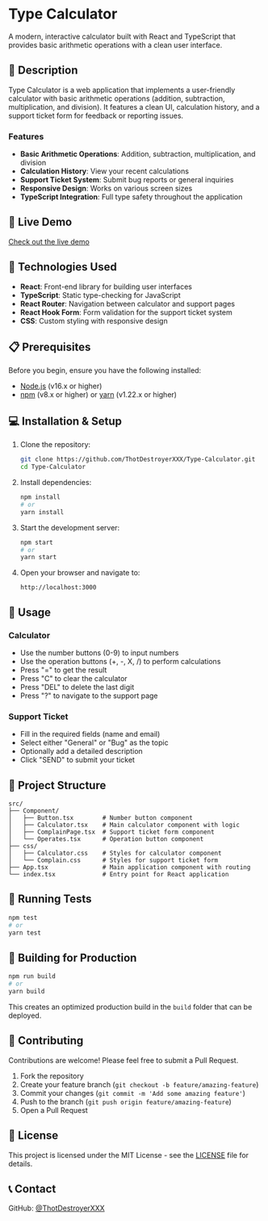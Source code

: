 # Type Calculator

A modern, interactive calculator built with React and TypeScript that provides basic arithmetic operations with a clean user interface.

## 📝 Description

Type Calculator is a web application that implements a user-friendly calculator with basic arithmetic operations (addition, subtraction, multiplication, and division). It features a clean UI, calculation history, and a support ticket form for feedback or reporting issues.

### Features

- **Basic Arithmetic Operations**: Addition, subtraction, multiplication, and division
- **Calculation History**: View your recent calculations
- **Support Ticket System**: Submit bug reports or general inquiries
- **Responsive Design**: Works on various screen sizes
- **TypeScript Integration**: Full type safety throughout the application

## 🚀 Live Demo

[Check out the live demo](https://type-calculator.vercel.app) <!-- Add your deployed site URL here when available -->

## 🔧 Technologies Used

- **React**: Front-end library for building user interfaces
- **TypeScript**: Static type-checking for JavaScript
- **React Router**: Navigation between calculator and support pages
- **React Hook Form**: Form validation for the support ticket system
- **CSS**: Custom styling with responsive design

## 📋 Prerequisites

Before you begin, ensure you have the following installed:

- [Node.js](https://nodejs.org/) (v16.x or higher)
- [npm](https://www.npmjs.com/) (v8.x or higher) or [yarn](https://yarnpkg.com/) (v1.22.x or higher)

## 💻 Installation & Setup

1. Clone the repository:

   ```bash
   git clone https://github.com/ThotDestroyerXXX/Type-Calculator.git
   cd Type-Calculator
   ```

2. Install dependencies:

   ```bash
   npm install
   # or
   yarn install
   ```

3. Start the development server:

   ```bash
   npm start
   # or
   yarn start
   ```

4. Open your browser and navigate to:
   ```
   http://localhost:3000
   ```

## 📖 Usage

### Calculator

- Use the number buttons (0-9) to input numbers
- Use the operation buttons (+, -, X, /) to perform calculations
- Press "=" to get the result
- Press "C" to clear the calculator
- Press "DEL" to delete the last digit
- Press "?" to navigate to the support page

### Support Ticket

- Fill in the required fields (name and email)
- Select either "General" or "Bug" as the topic
- Optionally add a detailed description
- Click "SEND" to submit your ticket

## 📁 Project Structure

```
src/
├── Component/
│   ├── Button.tsx        # Number button component
│   ├── Calculator.tsx    # Main calculator component with logic
│   ├── ComplainPage.tsx  # Support ticket form component
│   └── Operates.tsx      # Operation button component
├── css/
│   ├── Calculator.css    # Styles for calculator component
│   └── Complain.css      # Styles for support ticket form
├── App.tsx               # Main application component with routing
└── index.tsx             # Entry point for React application
```

## 🧪 Running Tests

```bash
npm test
# or
yarn test
```

## 🔨 Building for Production

```bash
npm run build
# or
yarn build
```

This creates an optimized production build in the `build` folder that can be deployed.

## 🤝 Contributing

Contributions are welcome! Please feel free to submit a Pull Request.

1. Fork the repository
2. Create your feature branch (`git checkout -b feature/amazing-feature`)
3. Commit your changes (`git commit -m 'Add some amazing feature'`)
4. Push to the branch (`git push origin feature/amazing-feature`)
5. Open a Pull Request

## 📄 License

This project is licensed under the MIT License - see the [LICENSE](LICENSE) file for details.

## 📞 Contact

GitHub: [@ThotDestroyerXXX](https://github.com/ThotDestroyerXXX)
